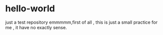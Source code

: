 # hello-world
just a test repository
emmmmm,first of all , this is just a small practice for me , it have no exactly sense.
